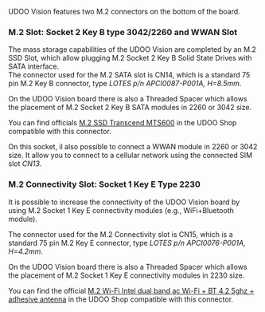 UDOO Vision features two M.2 connectors on the bottom of the board.

### M.2 Slot: Socket 2 Key B type 3042/2260 and WWAN Slot

The mass storage capabilities of the UDOO Vision are completed by an M.2 SSD Slot, which allow plugging M.2 Socket 2 Key B Solid State Drives with SATA interface.  
The connector used for the M.2 SATA slot is CN14, which is a standard 75 pin M.2 Key B connector, type *LOTES p/n APCI0087-P001A, H=8.5mm*.

On the UDOO Vision board there is also a Threaded Spacer which allows the placement of M.2 Socket 2 Key B SATA modules in 2260 or 3042 size.  

You can find officials [M.2 SSD Transcend MTS600](!Accessories/Official_Accessories) in the UDOO Shop compatible with this connector.

On this socket, il also possible to connect a WWAN module in 2260 or 3042 size. It allow you to connect to a cellular network using the connected SIM slot *CN13*.


### M.2 Connectivity Slot: Socket 1 Key E Type 2230

It is possible to increase the connectivity of the UDOO Vision board by using M.2 Socket 1 Key E connectivity modules (e.g., WiFi+Bluetooth module).  

The connector used for the M.2 Connectivity slot is CN15, which is a standard 75 pin M.2 Key E connector, type *LOTES p/n APCI0076-P001A, H=4.2mm*.

On the UDOO Vision board there is also a Threaded Spacer which allows the placement of M.2 Socket 1 Key E connectivity modules in 2230 size.

You can find the official [M.2 Wi-Fi Intel dual band ac Wi-Fi + BT 4.2 5ghz + adhesive antenna](!Accessories/Official_Accessories) in the UDOO Shop compatible with this connector.
